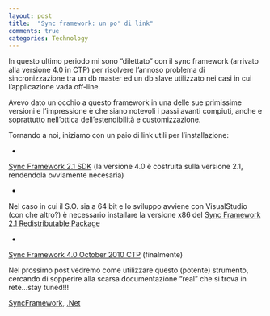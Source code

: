 ```yaml
---
layout: post
title:  "Sync framework: un po' di link"
comments: true
categories: Technology
---
```



In questo ultimo periodo mi sono &#8220;dilettato&#8221; con il sync framework (arrivato alla versione 4.0 in CTP) per risolvere l&#8217;annoso problema di sincronizzazione tra un db master ed un db slave utilizzato nei casi in cui l&#8217;applicazione vada off-line.

Avevo dato un occhio a questo framework in una delle sue primissime versioni e l&#8217;impressione è che siano notevoli i passi avanti compiuti, anche e soprattutto nell&#8217;ottica dell&#8217;estendibilità e customizzazione.

Tornando a noi, iniziamo con un paio di link utili per l&#8217;installazione:

- 
[Sync Framework 2.1 SDK](http://www.microsoft.com/downloads/en/details.aspx?FamilyID=ee6af141-79d0-4351-a4a0-ea89bb29dcf5&amp;displaylang=en) (la versione 4.0 è costruita sulla versione 2.1, rendendola ovviamente necesaria)

- 
Nel caso in cui il S.O. sia a 64 bit e lo sviluppo avviene con VisualStudio (con che altro?) è necessario installare la versione x86 del [Sync Framework 2.1 Redistributable Package](http://www.microsoft.com/Downloads/en/details.aspx?FamilyID=c3b2f32b-12a9-40b8-9e83-c452ac546c49&amp;displaylang=en)

- 
[Sync Framework 4.0 October 2010 CTP](http://www.microsoft.com/downloads/en/details.aspx?FamilyID=afd89099-d589-423c-9762-78096aa95ac2&amp;displaylang=en) (finalmente)



Nel prossimo post vedremo come utilizzare questo (potente) strumento, cercando di sopperire alla scarsa documentazione &#8220;real&#8221; che si trova in rete&#8230;stay tuned!!!

[SyncFramework](http://technorati.com/tag/SyncFramework), [.Net](http://technorati.com/tag/.Net)

